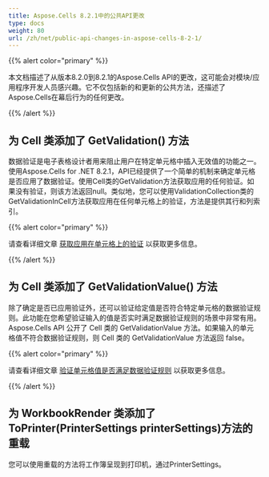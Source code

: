 ```yaml
---
title: Aspose.Cells 8.2.1中的公共API更改
type: docs
weight: 80
url: /zh/net/public-api-changes-in-aspose-cells-8-2-1/
---
```


{{% alert color="primary" %}} 

本文档描述了从版本8.2.0到8.2.1的Aspose.Cells API的更改，这可能会对模块/应用程序开发人员感兴趣。它不仅包括新的和更新的公共方法，还描述了Aspose.Cells在幕后行为的任何更改。

{{% /alert %}} 
## **为 Cell 类添加了 GetValidation() 方法**
数据验证是电子表格设计者用来阻止用户在特定单元格中插入无效值的功能之一。使用Aspose.Cells for .NET 8.2.1，API已经提供了一个简单的机制来确定单元格是否应用了数据验证。使用Cell类的GetValidation方法获取应用的任何验证。如果没有验证，则该方法返回null。类似地，您可以使用ValidationCollection类的GetValidationInCell方法获取应用在任何单元格上的验证，方法是提供其行和列索引。

{{% alert color="primary" %}} 

请查看详细文章 [获取应用在单元格上的验证](/cells/zh/net/get-validation-applied-on-a-cell/) 以获取更多信息。

{{% /alert %}}
## **为 Cell 类添加了 GetValidationValue() 方法**
除了确定是否已应用验证外，还可以验证给定值是否符合特定单元格的数据验证规则。此功能在您希望验证输入的值是否实时满足数据验证规则的场景中非常有用。Aspose.Cells API 公开了 Cell 类的 GetValidationValue 方法。如果输入的单元格值不符合数据验证规则，则 Cell 类的 GetValidationValue 方法返回 false。

{{% alert color="primary" %}} 

请查看详细文章 [验证单元格值是否满足数据验证规则](/cells/zh/net/verify-that-cell-value-satisfies-data-validation-rules/) 以获取更多信息。

{{% /alert %}}
## **为 WorkbookRender 类添加了ToPrinter(PrinterSettings printerSettings)方法的重载**
您可以使用重载的方法将工作簿呈现到打印机，通过PrinterSettings。
